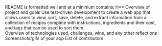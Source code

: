 README is formatted well and at a minimum contains:
H** Overview of project and goals
Use test-driven development to create a web app that allows users to view, sort, save, delete, and extract information from a collection of recipes complete with instructions, ingredients and their cost, and tags that can be used to sort them.  
Overview of technologies used, challenges, wins, and any other reflections
Screenshots/gifs of your app
List of contributors
